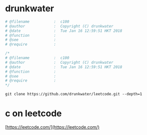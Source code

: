 # drunkwater

```bash
# @filename           :  c100
# @author             :  Copyright (C) drunkwater
# @date               :  Tue Jan 16 12:59:51 HKT 2018
# @function           :  
# @see                :  
# @require            :  
```

```c
/*
# @filename           :  c100
# @author             :  Copyright (C) drunkwater
# @date               :  Tue Jan 16 12:59:51 HKT 2018
# @function           :  
# @see                :  
# @require            :  
*/
```




`git clone https://github.com/drunkwater/leetcode.git --depth=1`




# c on leetcode


[https://leetcode.com/](https://leetcode.com/)

